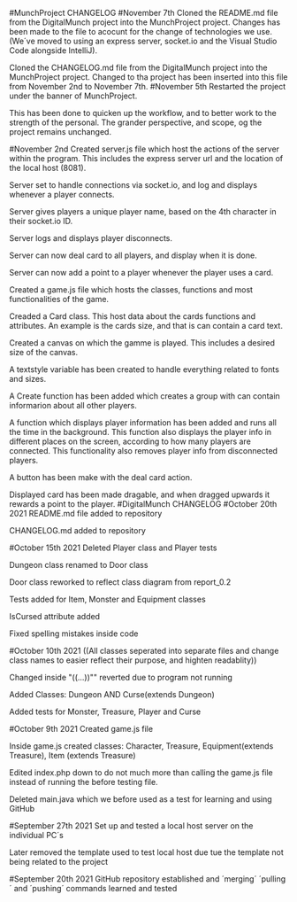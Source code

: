 #MunchProject CHANGELOG
#November 7th 
Cloned the README.md file from the DigitalMunch project into the MunchProject project. 
Changes has been made to the file to acocunt for the change of technologies we use.
(We´ve moved to using an express server, socket.io and the Visual Studio Code alongside IntelliJ).

Cloned the CHANGELOG.md file from the DigitalMunch project into the MunchProject project.
Changed to tha project has been inserted into this file from November 2nd to November 7th.
#November 5th 
Restarted the project under the banner of MunchProject. 

This has been done to quicken up the workflow, 
and to better work to the strength of the personal.
The grander perspective, and scope, og the project remains unchanged. 

#November 2nd
Created server.js file which host the actions of the server within the program.
This includes the express server url and the location of the local host (8081).

Server set to handle connections via socket.io, and log and displays whenever a player connects.

Server gives players a unique player name, based on the 4th character in their socket.io ID.

Server logs and displays player disconnects.

Server can now deal card to all players, and display when it is done. 

Server can now add a point to a player whenever the player uses a card.

Created a game.js file which hosts the classes, functions and most functionalities of the game. 

Creaded a Card class. 
This host data about the cards functions and attributes. 
An example is the cards size, and that is can contain a card text.

Created a canvas on which the gamme is played.
This includes a desired size of the canvas.

A textstyle variable has been created to handle everything related to fonts and sizes. 

A Create function has been added which creates a group with can contain informarion about all other players.

A function which displays player information has been added and runs all the time in the background.
This function also displays the player info in different places on the screen, 
according to how many players are connected.
This functionality also removes player info from disconnected players. 

A button has been make with the deal card action. 

Displayed card has been made dragable, 
and when dragged upwards it rewards a point to the player.
#DigitalMunch CHANGELOG
#October 20th 2021
README.md file added to repository

CHANGELOG.md added to repository

#October 15th 2021
Deleted Player class and Player tests

Dungeon class renamed to Door class

Door class reworked to reflect class diagram from report_0.2

Tests added for Item, Monster and Equipment classes

IsCursed attribute added

Fixed spelling mistakes inside code

#October 10th 2021
((All classes seperated into separate files and change class names to easier reflect their purpose, 
and highten readablity))

Changed inside "((...))"" reverted due to program not running

Added Classes: Dungeon AND Curse(extends Dungeon)

Added tests for Monster, Treasure, Player and Curse

#October 9th 2021
Created game.js file 

Inside game.js created classes: Character, Treasure, Equipment(extends Treasure), Item (extends Treasure)

Edited index.php down to do not much more than calling the game.js file instead of running the before testing file.

Deleted main.java which we before used as a test for learning and using GitHub

#September 27th 2021
Set up and tested a local host server on the individual PC´s 

Later removed the template used to test local host due tue the template not being related to the project

#September 20th 2021
GitHub repository established and ´merging´ ´pulling´ and ´pushing´ commands learned and tested
